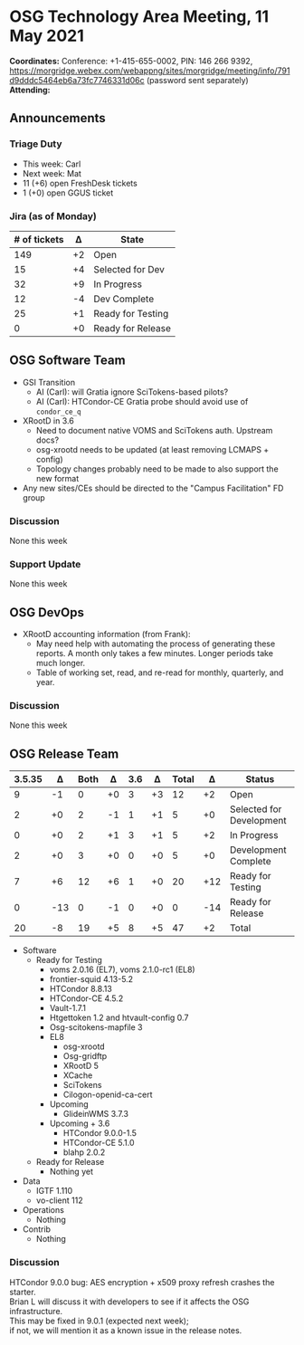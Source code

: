 # OSG Technology Area Meeting, 11 May 2021

**Coordinates:** Conference: +1-415-655-0002, PIN: 146 266 9392, <https://morgridge.webex.com/webappng/sites/morgridge/meeting/info/791d9dddc5464eb6a73fc7746331d06c> (password sent separately)  
**Attending:**   


## Announcements


### Triage Duty

-   This week: Carl
-   Next week: Mat
-   11 (+6) open FreshDesk tickets
-   1 (+0) open GGUS ticket


### Jira (as of Monday)

| # of tickets | &Delta; | State             |
|------------ |------- |----------------- |
| 149          | +2      | Open              |
| 15           | +4      | Selected for Dev  |
| 32           | +9      | In Progress       |
| 12           | -4      | Dev Complete      |
| 25           | +1      | Ready for Testing |
| 0            | +0      | Ready for Release |


## OSG Software Team

-   GSI Transition  
    -   AI (Carl): will Gratia ignore SciTokens-based pilots?
    -   AI (Carl): HTCondor-CE Gratia probe should avoid use of `condor_ce_q`
-   XRootD in 3.6  
    -   Need to document native VOMS and SciTokens auth. Upstream docs?
    -   osg-xrootd needs to be updated (at least removing LCMAPS + config)
    -   Topology changes probably need to be made to also support the new format
-   Any new sites/CEs should be directed to the "Campus Facilitation" FD group


### Discussion

None this week  


### Support Update

None this week  


## OSG DevOps

-   XRootD accounting information (from Frank):  
    -   May need help with automating the process of generating these reports.  A month only takes a few minutes.  Longer periods take much longer.
    -   Table of working set, read, and re-read for monthly, quarterly, and year.


### Discussion

None this week  


## OSG Release Team

| 3.5.35 | &Delta; | Both | &Delta; | 3.6 | &Delta; | Total | &Delta; | Status                   |
| ------ | ------- | ---- | ------- | --- | ------- | ----- | ------- | ------------------------ |
| 9      | -1      | 0    | +0      | 3   | +3      | 12    | +2      | Open                     |
| 2      | +0      | 2    | -1      | 1   | +1      | 5     | +0      | Selected for Development |
| 0      | +0      | 2    | +1      | 3   | +1      | 5     | +2      | In Progress              |
| 2      | +0      | 3    | +0      | 0   | +0      | 5     | +0      | Development Complete     |
| 7      | +6      | 12   | +6      | 1   | +0      | 20    | +12     | Ready for Testing        |
| 0      | -13     | 0    | -1      | 0   | +0      | 0     | -14     | Ready for Release        |
| 20     | -8      | 19   | +5      | 8   | +5      | 47    | +2      | Total                    |

-   Software  
    -   Ready for Testing  
        -   voms 2.0.16 (EL7), voms 2.1.0-rc1 (EL8)
        -   frontier-squid 4.13-5.2
        -   HTCondor 8.8.13
        -   HTCondor-CE 4.5.2
        -   Vault-1.7.1
        -   Htgettoken 1.2 and htvault-config 0.7
        -   Osg-scitokens-mapfile 3
        -   EL8  
            -   osg-xrootd
            -   Osg-gridftp
            -   XRootD 5
            -   XCache
            -   SciTokens
            -   Cilogon-openid-ca-cert
        -   Upcoming  
            -   GlideinWMS 3.7.3
        -   Upcoming + 3.6  
            -   HTCondor 9.0.0-1.5
            -   HTCondor-CE 5.1.0
            -   blahp 2.0.2
    -   Ready for Release  
        -   Nothing yet
-   Data  
    -   IGTF 1.110
    -   vo-client 112
-   Operations  
    -   Nothing
-   Contrib  
    -   Nothing


### Discussion

HTCondor 9.0.0 bug: AES encryption + x509 proxy refresh crashes the starter.  
Brian L will discuss it with developers to see if it affects the OSG infrastructure.  
This may be fixed in 9.0.1 (expected next week);  
if not, we will mention it as a known issue in the release notes.
